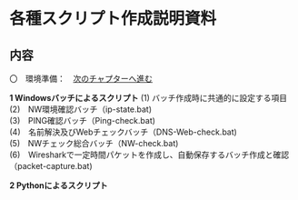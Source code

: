 # 各種スクリプト作成説明資料


       
## 内容<br>
〇　環境準備：　[次のチャプターへ進む](./preparation.md) <br>

 **1 Windowsバッチによるスクリプト**
 (1)  バッチ作成時に共通的に設定する項目
 (2)　NW環境確認バッチ（ip-state.bat) <br>
 (3)　PING確認バッチ（Ping-check.bat) <br>
 (4)　名前解決及びWebチェックバッチ（DNS-Web-check.bat) <br>
 (5)　NWチェック総合バッチ（NW-check.bat) <br>
 (6)　Wiresharkで一定時間パケットを作成し、自動保存するバッチ作成と確認（packet-capture.bat)<br>




**2 Pythonによるスクリプト**





  
